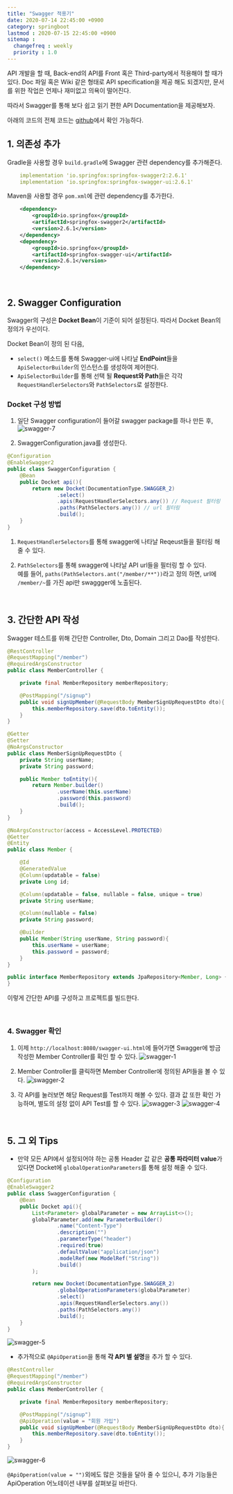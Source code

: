 ```yaml
---
title: "Swagger 적용기"
date: 2020-07-14 22:45:00 +0900
category: springboot
lastmod : 2020-07-15 22:45:00 +0900
sitemap :
  changefreq : weekly
  priority : 1.0
---
```


API 개발을 할 때, Back-end의 API를 Front 혹은 Third-party에서 적용해야 할 때가 있다.
Doc 파일 혹은 Wiki 같은 형태로 API specification을 제공 해도 되겠지만, 문서를 위한 작업은 언제나 재미없고 의욕이 떨어진다.  
  
따라서 Swagger를 통해 보다 쉽고 읽기 편한 API Documentation을 제공해보자.  

아래의 코드의 전체 코드는 [github](https://github.com/kingjakeu/spring-study/tree/swagger-study)에서 확인 가능하다.
<br>

## 1. 의존성 추가

Gradle을 사용할 경우 `build.gradle`에 Swagger 관련 dependency를 추가해준다.

``` yml
    implementation 'io.springfox:springfox-swagger2:2.6.1'
    implementation 'io.springfox:springfox-swagger-ui:2.6.1'
```

Maven을 사용할 경우 `pom.xml`에 관련 dependency를 추가한다.

``` xml
    <dependency>
        <groupId>io.springfox</groupId>
        <artifactId>springfox-swagger2</artifactId>
        <version>2.6.1</version>
    </dependency>
    <dependency>
        <groupId>io.springfox</groupId>
        <artifactId>springfox-swagger-ui</artifactId>
        <version>2.6.1</version>
    </dependency>
```

<br>

## 2. Swagger Configuration

Swagger의 구성은 **Docket Bean**이 기준이 되어 설정된다. 따라서 Docket Bean의 정의가 우선이다.  
  
Docket Bean이 정의 된 다음,  

+ `select()` 메소드를 통해 Swagger-ui에 나타날 **EndPoint**들을 `ApiSelectorBuilder`의 인스턴스를 생성하여 제어한다.
+ `ApiSelectorBuilder`를 통해 선택 될 **Request와 Path**들은 각각 `RequestHandlerSelectors`와 `PathSelectors`로 설정한다.  
  
### Docket 구성 방법

1. 일단 Swagger configuration이 들어갈 swagger package를 하나 만든 후,  
![swagger-7](https://drive.google.com/uc?id=17oxIgEfN8QU2Si4f-KQO5FaahsYUHbjC)

2. SwaggerConfiguration.java를 생성한다.

``` java
@Configuration
@EnableSwagger2
public class SwaggerConfiguration {
    @Bean
    public Docket api(){
        return new Docket(DocumentationType.SWAGGER_2)
                .select()
                .apis(RequestHandlerSelectors.any()) // Request 필터링
                .paths(PathSelectors.any()) // url 필터링
                .build();
    }
}
```

1. `RequestHandlerSelectors`를 통해 swagger에 나타날 Reqeust들을 필터링 해 줄 수 있다.  

2. `PathSelectors`를 통해 swagger에 나타날 API url들을 필터링 할 수 있다.  
예를 들어, `paths(PathSelectors.ant("/member/**"))`라고 정의 하면, url에 `/member/~`를 가진 api만 swaggger에 노출된다.  
  
<br>

## 3. 간단한 API 작성  

Swagger 테스트를 위해 간단한 Controller, Dto, Domain 그리고 Dao를 작성한다.  

``` java
@RestController
@RequestMapping("/member")
@RequiredArgsConstructor
public class MemberController {

    private final MemberRepository memberRepository;

    @PostMapping("/signup")
    public void signUpMember(@RequestBody MemberSignUpRequestDto dto){
        this.memberRepository.save(dto.toEntity());
    }
}
```

``` java
@Getter
@Setter
@NoArgsConstructor
public class MemberSignUpRequestDto {
    private String userName;
    private String password;

    public Member toEntity(){
        return Member.builder()
                .userName(this.userName)
                .password(this.password)
                .build();
    }
}
```

``` java
@NoArgsConstructor(access = AccessLevel.PROTECTED)
@Getter
@Entity
public class Member {

    @Id
    @GeneratedValue
    @Column(updatable = false)
    private Long id;

    @Column(updatable = false, nullable = false, unique = true)
    private String userName;

    @Column(nullable = false)
    private String password;

    @Builder
    public Member(String userName, String password){
        this.userName = userName;
        this.password = password;
    }
}
```

``` java
public interface MemberRepository extends JpaRepository<Member, Long> {
}
```

이렇게 간단한 API를 구성하고 프로젝트를 빌드한다.  
  
<br>

### 4. Swagger 확인

1. 이제 `http://localhost:8080/swagger-ui.html`에 들어가면 Swagger에 방금 작성한 Member Controller를 확인 할 수 있다.
![swagger-1](https://drive.google.com/uc?id=1lu_2p1TjVRc6MYyfH1U6wX86gpbMG74H)
  
2. Member Controller를 클릭하면 Member Controller에 정의된 API들을 볼 수 있다.
![swagger-2](https://drive.google.com/uc?id=17lM6X97ABQETW-a94HhbpN6o7rvezoxh)

3. 각 API를 눌러보면 해당 Request를 Test까지 해볼 수 있다. 결과 값 또한 확인 가능하며, 별도의 설정 없이 API Test를 할 수 있다.
![swagger-3](https://drive.google.com/uc?id=1qdhmqJxlJLYRGgBYkN_S7R_mex8477Ro)
![swagger-4](https://drive.google.com/uc?id=1hUmGHMF1ehrgILIDWhcMBN-Xo9yMdy9r)

<br>

## 5. 그 외 Tips

+ 만약 모든 API에서 설정되어야 하는 공통 Header 값 같은 **공통 파라미터 value**가 있다면 Docket에 `globalOperationParameters`를 통해 설정 해줄 수 있다.

```java
@Configuration
@EnableSwagger2
public class SwaggerConfiguration {
    @Bean
    public Docket api(){
        List<Parameter> globalParameter = new ArrayList<>();
        globalParameter.add(new ParameterBuilder()
                .name("Content-Type")
                .description("")
                .parameterType("header")
                .required(true)
                .defaultValue("application/json")
                .modelRef(new ModelRef("String"))
                .build()
        );

        return new Docket(DocumentationType.SWAGGER_2)
                .globalOperationParameters(globalParameter)
                .select()
                .apis(RequestHandlerSelectors.any())
                .paths(PathSelectors.any())
                .build();
    }
}
```

![swagger-5](https://drive.google.com/uc?id=1vwdiqiGYLYnrsuLL3_GN3XmylE-KEXnP)

+ 추가적으로 `@ApiOperation`을 통해 **각 API 별 설명**을 추가 할 수 있다.

```java
@RestController
@RequestMapping("/member")
@RequiredArgsConstructor
public class MemberController {

    private final MemberRepository memberRepository;

    @PostMapping("/signup")
    @ApiOperation(value = "회원 가입")
    public void signUpMember(@RequestBody MemberSignUpRequestDto dto){
        this.memberRepository.save(dto.toEntity());
    }
}
```

![swagger-6](https://drive.google.com/uc?id=1JGtwWJiKy0FiPsYMtbMhgAn5-2We_12f)

`@ApiOperation(value = "")`외에도 많은 것들을 달아 줄 수 있으니, 추가 기능들은 ApiOperation 어노테이션 내부를 살펴보길 바란다.